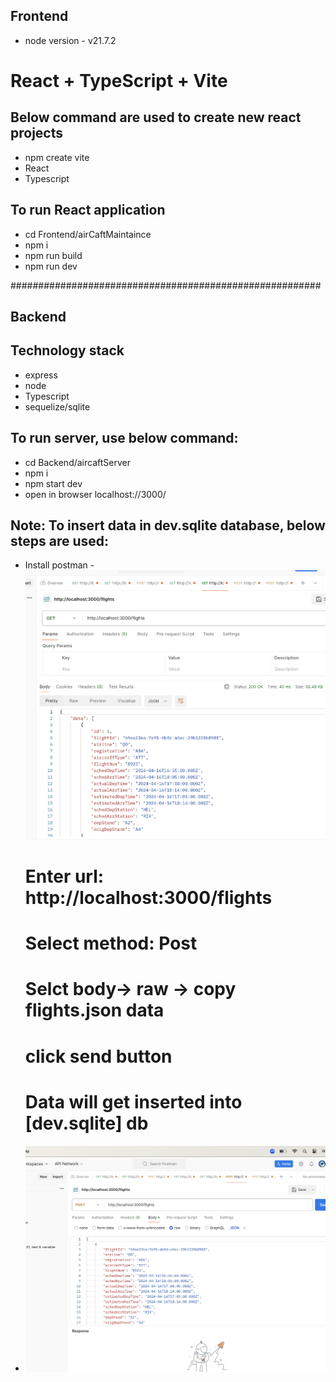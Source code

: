 ## Frontend
- node version - v21.7.2

# React + TypeScript + Vite

## Below command are used to create new react projects
- npm create vite
- React
- Typescript

## To run React application
- cd Frontend/airCaftMaintaince
- npm i
- npm run build
- npm run dev


########################################################

## Backend

## Technology stack
- express
- node
- Typescript
- sequelize/sqlite

## To run server, use below command:
- cd Backend/aircaftServer
- npm i
- npm start dev
- open in browser localhost://3000/


## Note: To insert data in dev.sqlite database, below steps are used:
- Install postman
-![Post flight query](Backend/aircaftServer/insertFlightsQueryPostman.png)
    # Enter url: http://localhost:3000/flights
    # Select method: Post
    # Selct body-> raw -> copy flights.json data 
    # click send button
    # Data will get inserted into [dev.sqlite] db

- ![Get flights query](Backend/aircaftServer/getFlightsQueryPostman.png)



